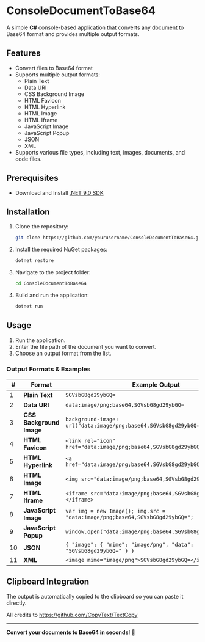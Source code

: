 # ConsoleDocumentToBase64

A simple **C#** console-based application that converts any document to Base64 format and provides multiple output formats.

## Features
- Convert files to Base64 format
- Supports multiple output formats:
  - Plain Text
  - Data URI
  - CSS Background Image
  - HTML Favicon
  - HTML Hyperlink
  - HTML Image
  - HTML Iframe
  - JavaScript Image
  - JavaScript Popup
  - JSON
  - XML
- Supports various file types, including text, images, documents, and code files.

## Prerequisites  
- Download and Install [.NET 9.0 SDK](https://dotnet.microsoft.com/en-us/download)

## Installation
1. Clone the repository:
   ```sh
   git clone https://github.com/yourusername/ConsoleDocumentToBase64.git
   ```

2. Install the required NuGet packages:  
    ```bash
    dotnet restore
    ```

3. Navigate to the project folder:
   ```sh
   cd ConsoleDocumentToBase64
   ```
4. Build and run the application:
   ```sh
   dotnet run
   ```

## Usage
1. Run the application.
2. Enter the file path of the document you want to convert.
3. Choose an output format from the list.

### Output Formats & Examples
| # | Format | Example Output |
|--------|--------|---------------|
| 1 | **Plain Text** | `SGVsbG8gd29ybGQ=` |
| 2 | **Data URI** | `data:image/png;base64,SGVsbG8gd29ybGQ=` |
| 3 | **CSS Background Image** | `background-image: url("data:image/png;base64,SGVsbG8gd29ybGQ=");` |
| 4 | **HTML Favicon** | `<link rel="icon" href="data:image/png;base64,SGVsbG8gd29ybGQ=">` |
| 5 | **HTML Hyperlink** | `<a href="data:image/png;base64,SGVsbG8gd29ybGQ=">Download</a>` |
| 6 | **HTML Image** | `<img src="data:image/png;base64,SGVsbG8gd29ybGQ=">` |
| 7 | **HTML Iframe** | `<iframe src="data:image/png;base64,SGVsbG8gd29ybGQ="></iframe>` |
| 8 | **JavaScript Image** | `var img = new Image(); img.src = "data:image/png;base64,SGVsbG8gd29ybGQ=";` |
| 9 | **JavaScript Popup** | `window.open("data:image/png;base64,SGVsbG8gd29ybGQ=");` |
| 10 | **JSON** | `{ "image": { "mime": "image/png", "data": "SGVsbG8gd29ybGQ=" } }` |
| 11 | **XML** | `<image mime="image/png">SGVsbG8gd29ybGQ=</image>` |


## Clipboard Integration
The output is automatically copied to the clipboard so you can paste it directly.

All credits to https://github.com/CopyText/TextCopy

---

**Convert your documents to Base64 in seconds!** 🚀
